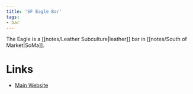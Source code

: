 ```yaml
---
title: 'SF Eagle Bar'
tags:
- bar
---
```


The Eagle is a [[notes/Leather Subculture|leather]] bar in [[notes/South of Market|SoMa]]. 

# Links
- [Main Website](https://sf-eagle.com)